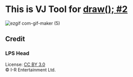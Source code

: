 # This is VJ Tool for [draw(); #2](https://sites.google.com/view/function-draw/home)

![ezgif com-gif-maker (5)](https://user-images.githubusercontent.com/15060080/211011350-5f487d0b-370d-43d2-b82a-a22f5a80a93d.gif)

Credit
-------

### LPS Head
License: [CC BY 3.0](https://creativecommons.org/licenses/by/3.0/deed.ja)  
© I-R Entertainment Ltd.
